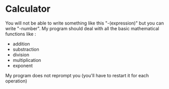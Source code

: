 # Calculator

You will not be able to write something like this "-(expression)" but you can write "-number".
My program should deal with all the basic mathematical functions like : 
  - addition
  - substraction
  - division
  - multiplication
  - exponent

My program does not reprompt you (you'll have to restart it for each operation)